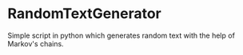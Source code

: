 # RandomTextGenerator
Simple script in python which generates random text with the help of Markov's chains.
